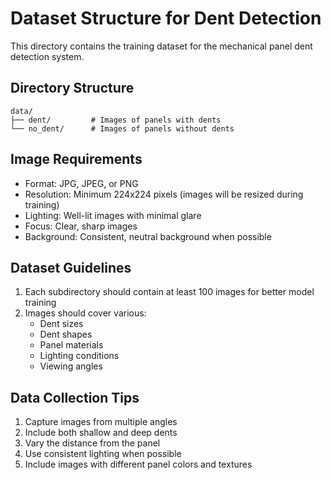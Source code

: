 # Dataset Structure for Dent Detection

This directory contains the training dataset for the mechanical panel dent detection system.

## Directory Structure

```
data/
├── dent/         # Images of panels with dents
└── no_dent/      # Images of panels without dents
```

## Image Requirements

- Format: JPG, JPEG, or PNG
- Resolution: Minimum 224x224 pixels (images will be resized during training)
- Lighting: Well-lit images with minimal glare
- Focus: Clear, sharp images
- Background: Consistent, neutral background when possible

## Dataset Guidelines

1. Each subdirectory should contain at least 100 images for better model training
2. Images should cover various:
   - Dent sizes
   - Dent shapes
   - Panel materials
   - Lighting conditions
   - Viewing angles

## Data Collection Tips

1. Capture images from multiple angles
2. Include both shallow and deep dents
3. Vary the distance from the panel
4. Use consistent lighting when possible
5. Include images with different panel colors and textures